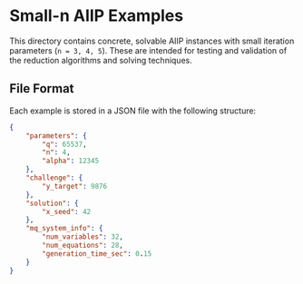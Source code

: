 # Small-n AIIP Examples

This directory contains concrete, solvable AIIP instances with small iteration parameters (`n = 3, 4, 5`). These are intended for testing and validation of the reduction algorithms and solving techniques.

## File Format

Each example is stored in a JSON file with the following structure:
```json
{
    "parameters": {
        "q": 65537,
        "n": 4,
        "alpha": 12345
    },
    "challenge": {
        "y_target": 9876
    },
    "solution": {
        "x_seed": 42
    },
    "mq_system_info": {
        "num_variables": 32,
        "num_equations": 28,
        "generation_time_sec": 0.15
    }
}